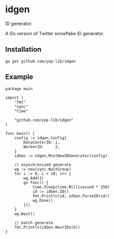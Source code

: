 # idgen
ID generator.

A Go version of Twitter snowflake ID generator.

## Installation

```
go get github.com/yep-lib/idgen
```

## Example

```
package main

import (
	"fmt"
	"sync"
	"time"

	"github.com/yep-lib/idgen"
)

func main() {
	config := idgen.Config{
		DataCenterID: 1,
		WorkerID:     2,
	}
	idGen := idgen.MustNewIDGenerator(config)

	// asynchronized generate
	wg := new(sync.WaitGroup)
	for i := 0; i < 10; i++ {
		wg.Add(1)
		go func() {
			time.Sleep(time.Millisecond * 150)
			id := idGen.ID()
			fmt.Println(id, idGen.ParseID(id))
			wg.Done()
		}()
	}
	wg.Wait()

	// batch generate
	fmt.Println(idGen.NextIDs(6))
}
```
